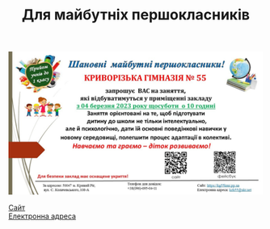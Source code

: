 ﻿---
title: Для майбутніх першокласників
---

![](image.jpg)

[Сайт](https://kg55kmr.pp.ua)  
[Електронна адреса](mailto:kzh55@ukr.net)
